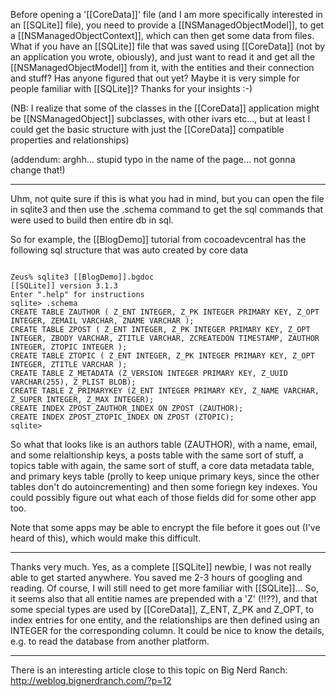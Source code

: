 Before opening a '[[CoreData]]' file (and I am more specifically interested in an [[SQLite]] file), you need to provide a [[NSManagedObjectModel]], to get a [[NSManagedObjectContext]], which can then get some data from files. What if you have an [[SQLite]] file that was saved using [[CoreData]] (not by an application you wrote, obiously), and just want to read it and get all the [[NSManagedObjectModel]] from it, with the entities and their connection and stuff? Has anyone figured that out yet? Maybe it is very simple for people familiar with [[SQLite]]? Thanks for your insights :-)

(NB: I realize that some of the classes in the [[CoreData]] application might be [[NSManagedObject]] subclasses, with other ivars etc..., but at least I could get the basic structure with just the [[CoreData]] compatible properties and relationships)

(addendum: arghh... stupid typo in the name of the page... not gonna change that!)

----
Uhm, not quite sure if this is what you had in mind, but you can open the file in sqlite3 and then use the .schema command to get the sql commands that were used to build then entire db in sql.

So for example, the [[BlogDemo]] tutorial from cocoadevcentral has the following sql structure that was auto created by core data

<code>
Zeus% sqlite3 [[BlogDemo]].bgdoc 
[[SQLite]] version 3.1.3
Enter ".help" for instructions
sqlite> .schema
CREATE TABLE ZAUTHOR ( Z_ENT INTEGER, Z_PK INTEGER PRIMARY KEY, Z_OPT INTEGER, ZEMAIL VARCHAR, ZNAME VARCHAR );
CREATE TABLE ZPOST ( Z_ENT INTEGER, Z_PK INTEGER PRIMARY KEY, Z_OPT INTEGER, ZBODY VARCHAR, ZTITLE VARCHAR, ZCREATEDON TIMESTAMP, ZAUTHOR INTEGER, ZTOPIC INTEGER );
CREATE TABLE ZTOPIC ( Z_ENT INTEGER, Z_PK INTEGER PRIMARY KEY, Z_OPT INTEGER, ZTITLE VARCHAR );
CREATE TABLE Z_METADATA (Z_VERSION INTEGER PRIMARY KEY, Z_UUID VARCHAR(255), Z_PLIST BLOB);
CREATE TABLE Z_PRIMARYKEY (Z_ENT INTEGER PRIMARY KEY, Z_NAME VARCHAR, Z_SUPER INTEGER, Z_MAX INTEGER);
CREATE INDEX ZPOST_ZAUTHOR_INDEX ON ZPOST (ZAUTHOR);
CREATE INDEX ZPOST_ZTOPIC_INDEX ON ZPOST (ZTOPIC);
sqlite> 
</code>

So what that looks like is an authors table (ZAUTHOR), with a name, email, and some relaltionship keys, a posts table with the same sort of stuff, a topics table with again, the same sort of stuff, a core data metadata table, and primary keys table (prolly to keep unique primary keys, since the other tables don't do autoincrementing) and then some foriegn key indexes.
You could possibly figure out what each of those fields did for some other app too.

 Note that some apps may be able to encrypt the file before it goes out (I've heard of this), which would make this difficult.

----
Thanks very much. Yes, as a complete [[SQLite]] newbie, I was not really able to get started anywhere. You saved me 2-3 hours of googling and reading. Of course, I will still need to get more familiar with [[SQLite]]... So, it seems also that all entitie names are prepended with a 'Z' (!!??), and that some special types are used by [[CoreData]], Z_ENT, Z_PK and Z_OPT, to index entries for one entity, and the relationships are then defined using an INTEGER for the corresponding column. It could be nice to know the details, e.g. to read the database from another platform.

----
There is an interesting article close to this topic on Big Nerd Ranch:
http://weblog.bignerdranch.com/?p=12